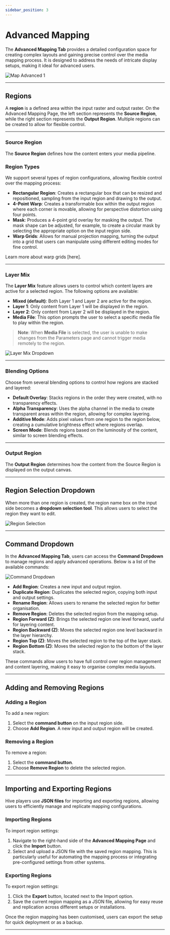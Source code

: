 ```yaml
---
sidebar_position: 3
---
```


# Advanced Mapping

The **Advanced Mapping Tab** provides a detailed configuration space for creating complex layouts and gaining precise control over the media mapping process. It is designed to address the needs of intricate display setups, making it ideal for advanced users.

![Map Advanced 1](\img\user-manual\map\map-ad-media\map-ad-1.jpeg)

---

## Regions

A **region** is a defined area within the input raster and output raster. On the Advanced Mapping Page, the left section represents the **Source Region**, while the right section represents the **Output Region**. Multiple regions can be created to allow for flexible control.

---

### Source Region

The **Source Region** defines how the content enters your media pipeline.

### Region Types

We support several types of region configurations, allowing flexible control over the mapping process:

- **Rectangular Region**: Creates a rectangular box that can be resized and repositioned, sampling from the input region and drawing to the output.
- **4-Point Warp**: Creates a transformable box within the output region where each corner is movable, allowing for perspective distortion using four points.
- **Mask**: Produces a 4-point grid overlay for masking the output. The mask shape can be adjusted, for example, to create a circular mask by selecting the appropriate option on the input region side.
- **Warp Grids**: Allows for manual projection mapping, turning the output into a grid that users can manipulate using different editing modes for fine control.

Learn more about warp grids [here].

---

### Layer Mix

The **Layer Mix** feature allows users to control which content layers are active for a selected region. The following options are available:

- **Mixed (default)**: Both Layer 1 and Layer 2 are active for the region.
- **Layer 1**: Only content from Layer 1 will be displayed in the region.
- **Layer 2**: Only content from Layer 2 will be displayed in the region.
- **Media File**: This option prompts the user to select a specific media file to play within the region.

> **Note**: When **Media File** is selected, the user is unable to make changes from the Parameters page and cannot trigger media remotely to the region.

![Layer Mix Dropdown](/img/user-manual/map/map-ad-media/layer-mix-dropdown.png)

---

### Blending Options

Choose from several blending options to control how regions are stacked and layered:

- **Default Overlay**: Stacks regions in the order they were created, with no transparency effects.
- **Alpha Transparency**: Uses the alpha channel in the media to create transparent areas within the region, allowing for complex layering.
- **Additive Mode**: Adds pixel values from one region to the region below, creating a cumulative brightness effect where regions overlap.
- **Screen Mode**: Blends regions based on the luminosity of the content, similar to screen blending effects.

---

### Output Region

The **Output Region** determines how the content from the Source Region is displayed on the output canvas.

---

## Region Selection Dropdown

When more than one region is created, the region name box on the input side becomes a **dropdown selection tool**. This allows users to select the region they want to edit.

![Region Selection](/img/user-manual/map/map-ad-media/region-dropdown.png)

---

## Command Dropdown

In the **Advanced Mapping Tab**, users can access the **Command Dropdown** to manage regions and apply advanced operations. Below is a list of the available commands:

![Command Dropdown](/img/user-manual/map/map-ad-media/command-dropdown.png)

- **Add Region**: Creates a new input and output region.
- **Duplicate Region**: Duplicates the selected region, copying both input and output settings.
- **Rename Region**: Allows users to rename the selected region for better organisation.
- **Remove Region**: Deletes the selected region from the mapping setup.
- **Region Forward (Z)**: Brings the selected region one level forward, useful for layering content.
- **Region Backward (Z)**: Moves the selected region one level backward in the layer hierarchy.
- **Region Top (Z)**: Moves the selected region to the top of the layer stack.
- **Region Bottom (Z)**: Moves the selected region to the bottom of the layer stack.

These commands allow users to have full control over region management and content layering, making it easy to organise complex media layouts.

---

## Adding and Removing Regions

### Adding a Region

To add a new region:

1. Select the **command button** on the input region side.
2. Choose **Add Region**. A new input and output region will be created.

### Removing a Region

To remove a region:

1. Select the **command button**.
2. Choose **Remove Region** to delete the selected region.

---

## Importing and Exporting Regions

Hive players use **JSON files** for importing and exporting regions, allowing users to efficiently manage and replicate mapping configurations.

### Importing Regions

To import region settings:

1. Navigate to the right-hand side of the **Advanced Mapping Page** and click the **Import** button.
2. Select and upload a JSON file with the saved region mapping. This is particularly useful for automating the mapping process or integrating pre-configured settings from other systems.

### Exporting Regions

To export region settings:

1. Click the **Export** button, located next to the Import option.
2. Save the current region mapping as a JSON file, allowing for easy reuse and replication across different setups or installations.

Once the region mapping has been customised, users can export the setup for quick deployment or as a backup.

---
